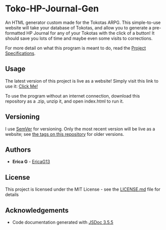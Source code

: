 # Toko-HP-Journal-Gen

An HTML generator custom made for the Tokotas ARPG. This simple-to-use website will take your database of Tokotas, and allow you to generate a pre-formatted HP Journal for any of your Tokotas with the click of a button! It should save you lots of time and maybe even some visits to corrections.

For more detail on what this program is meant to do, read the [Project Specifications](https://github.com/EricaG13/Toko-HP-Journal-Gen/tree/master/docs/PROJECT_SPECIFICATIONS.md).

## Usage

The latest version of this project is live as a website! Simply visit this link to use it: [Click Me!](https://ericag13.github.io/Toko-HP-Journal-Gen/)

To use the program without an internet connection, download this repository as a .zip, unzip it, and open index.html to run it.

## Versioning

I use [SemVer](http://semver.org/) for versioning. Only the most recent version will be live as a website; see [the tags on this repository](https://github.com/EricaG13/Toko-HP-Journal-Gen/tags) for older versions.

## Authors

* **Erica G** - [EricaG13](https://github.com/EricaG13)

## License

This project is licensed under the MIT License - see the [LICENSE.md](LICENSE.md) file for details

## Acknowledgements

* Code documentation generated with [JSDoc 3.5.5](https://github.com/jsdoc3/jsdoc)
